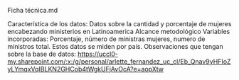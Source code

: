 Ficha técnica.md

Característica de los datos: Datos sobre la cantidad y porcentaje de mujeres encabezando ministerios en Latinoamerica
Alcance metodológico
Variables incorporadas: Porcentaje, número de ministras mujeres, numero de ministros total. Estos datos se miden por país.
Observaciones que tengan sobre la base de datos:
https://uccl0-my.sharepoint.com/:x:/g/personal/arlette_fernandez_uc_cl/Eb_Qnav9yHFIoZyLYmqxVqIBLKN2GHCob4tWgkUFjAvOcA?e=aopXtw